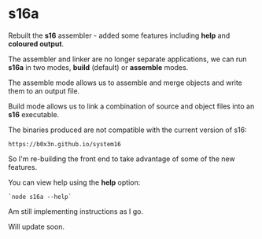 # s16a

Rebuilt the __s16__ assembler - added some features including
__help__ and __coloured output__.

The assembler and linker are no longer separate applications,
we can run __s16a__ in two modes, __build__ (default) or
__assemble__ modes.

The assemble mode allows us to assemble and merge objects
and write them to an output file.

Build mode allows us to link a combination of source and
object files into an __s16__ executable.

The binaries produced are not compatible with the current
version of s16:

    https://b0x3n.github.io/system16

So I'm re-building the front end to take advantage of some
of the new features.

You can view help using the __help__ option:

    `node s16a --help`

Am still implementing instructions as I go.

Will update soon.


